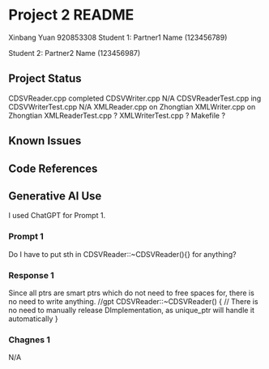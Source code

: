 # Project 2 README
Xinbang Yuan 920853308
Student 1: Partner1 Name (123456789)

Student 2: Partner2 Name (123456987)

## Project Status
CDSVReader.cpp completed
CDSVWriter.cpp N/A
CDSVReaderTest.cpp ing
CDSVWriterTest.cpp N/A
XMLReader.cpp on Zhongtian
XMLWriter.cpp on Zhongtian
XMLReaderTest.cpp ?
XMLWriterTest.cpp ?
Makefile ?
## Known Issues

## Code References

## Generative AI Use
I used ChatGPT for Prompt 1.

### Prompt 1
Do I have to put sth in CDSVReader::~CDSVReader(){} for anything? 

### Response 1
Since all ptrs are smart ptrs which do not need to free spaces for, there is no need to write anything. 
//gpt
CDSVReader::~CDSVReader() {
// There is no need to manually release DImplementation, as unique_ptr will handle it automatically
}
### Chagnes 1
N/A




